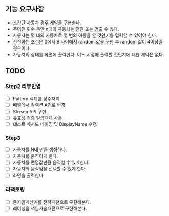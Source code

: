 ## 기능 요구사항
- 초간단 자동차 경주 게임을 구현한다.
- 주어진 횟수 동안 n대의 자동차는 전진 또는 멈출 수 있다.
- 사용자는 몇 대의 자동차로 몇 번의 이동을 할 것인지를 입력할 수 있어야 한다.
- 전진하는 조건은 0에서 9 사이에서 random 값을 구한 후 random 값이 4이상일 경우이다.
- 자동차의 상태를 화면에 출력한다. 어느 시점에 출력할 것인지에 대한 제약은 없다.

## TODO
### Step2 리뷰반영
- [ ] Pattern 객체를 상수처리
- [ ] 배열에서 컬렉션 API로 변경
- [ ] Stream API 구현
- [ ] 유효성 검증 일급객체 사용
- [ ] 테스트 메서드 네이밍 및 DisplayName 수정

### Step3
- [ ] 자동차를 N대 만큼 생성한다.
- [ ] 자동차를 움직이게 한다.
- [ ] 자동차를 랜덤값만큼 움직일 수 있게한다.
- [ ] 자동차의 움직임을 선택할 수 있게 한다.
- [ ] 화면을 출력한다.

### 리팩토링
- [ ] 문자열계산기를 전략패턴으로 구현해본다.
- [ ] 레이싱을 책임사슬패턴으로 구현해본다.
